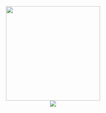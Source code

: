 <div id="header" align="center">
  <img src="https://media1.giphy.com/media/v1.Y2lkPTc5MGI3NjExcDlnbmJuNHFmdXBzZzd5MThzZTJwNWc0ejNkaWJoZzl3NWRzdXNzYiZlcD12MV9pbnRlcm5hbF9naWZfYnlfaWQmY3Q9Zw/ptqAPgghLtHOa0SLJS/giphy.gif" width="250"/>
</div>
<div id="badges" style="display: flex; justify-content: center; gap: 10px;">
<a href="https://t.me/Koval_Skii">
  <img src="https://img.shields.io/badge/Telegram-blue?logo=telegram&logoColor=white&style=for-the-badge"/>
</a>
</div>
